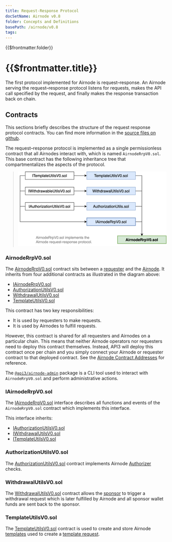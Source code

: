 ```yaml
---
title: Request-Response Protocol
docSetName: Airnode v0.8
folder: Concepts and Definitions
basePath: /airnode/v0.8
tags:
---
```


<TitleSpan>{{$frontmatter.folder}}</TitleSpan>

# {{$frontmatter.title}}

<VersionWarning/>

<TocHeader />
<TOC class="table-of-contents" :include-level="[2,3]" />

The first protocol implemented for Airnode is request–response. An Airnode
serving the request–response protocol listens for requests, makes the API call
specified by the request, and finally makes the response transaction back on
chain.

## Contracts

This sections briefly describes the structure of the request response protocol
contracts. You can find more information in the
[source files on github](https://github.com/api3dao/airnode/tree/v0.8/packages/airnode-protocol/contracts/rrp).

The request–response protocol is implemented as a single permissionless contract
that all Airnodes interact with, which is named `AirnodeRrpV0.sol`. This base
contract has the following inheritance tree that compartmentalizes the aspects
of the protocol.

> <img src="../assets/images/RRP-protocol-contracts.png" width="650px"/>

### AirnodeRrpV0.sol

The
[AirnodeRrpV0.sol](https://github.com/api3dao/airnode/blob/v0.8/packages/airnode-protocol/contracts/rrp/AirnodeRrpV0.sol)
contract sits between a [requester](./requester.md) and the
[Airnode](./airnode.md). It inherits from four additional contracts as
illustrated in the diagram above:

- [IAirnodeRrpV0.sol](README.md#iairnoderrp-sol)
- [AuthorizationUtilsV0.sol](README.md#authorizationutils-sol)
- [WithdrawalUtilsV0.sol](README.md#withdrawalutils-sol)
- [TemplateUtilsV0.sol](README.md#templateutilsv0-sol)

This contract has two key responsibilities:

- It is used by requesters to make requests.
- It is used by Airnodes to fulfill requests.

However, this contract is shared for all requesters and Airnodes on a particular
chain. This means that neither Airnode operators nor requesters need to deploy
this contract themselves. Instead, API3 will deploy this contract once per chain
and you simply connect your Airnode or requester contract to that deployed
contract. See the
[Airnode Contract Addresses](../reference/airnode-addresses.md) for reference.

The [`@api3/airnode-admin`](../reference/packages/admin-cli.md) package is a CLI
tool used to interact with `AirnodeRrpV0.sol` and perform administrative
actions.

### IAirnodeRrpV0.sol

The
[IAirnodeRrpV0.sol](https://github.com/api3dao/airnode/blob/v0.8/packages/airnode-protocol/contracts/rrp/interfaces/IAirnodeRrpV0.sol)
interface describes all functions and events of the `AirnodeRrpV0.sol` contract
which implements this interface.

This interface inherits:

- [IAuthorizationUtilsV0.sol](https://github.com/api3dao/airnode/blob/v0.8/packages/airnode-protocol/contracts/rrp/interfaces/IAuthorizationUtilsV0.sol)
- [IWithdrawalUtilsV0.sol](https://github.com/api3dao/airnode/blob/v0.8/packages/airnode-protocol/contracts/rrp/interfaces/IWithdrawalUtilsV0.sol)
- [ITemplateUtilsV0.sol](https://github.com/api3dao/airnode/blob/v0.8/packages/airnode-protocol/contracts/rrp/interfaces/ITemplateUtilsV0.sol)

### AuthorizationUtilsV0.sol

The
[AuthorizationUtilsV0.sol](https://github.com/api3dao/airnode/blob/v0.8/packages/airnode-protocol/contracts/rrp/AuthorizationUtilsV0.sol)
contract implements Airnode [Authorizer](./authorization.md) checks.

### WithdrawalUtilsV0.sol

The
[WithdrawalUtilsV0.sol](https://github.com/api3dao/airnode/blob/v0.8/packages/airnode-protocol/contracts/rrp/WithdrawalUtilsV0.sol)
contract allows the [sponsor](./sponsor.md) to trigger a withdrawal request
which is later fulfilled by Airnode and all sponsor wallet funds are sent back
to the sponsor.

### TemplateUtilsV0.sol

The
[TemplateUtilsV0.sol](https://github.com/api3dao/airnode/blob/v0.8/packages/airnode-protocol/contracts/rrp/TemplateUtilsV0.sol)
contract is used to create and store Airnode [templates](./template.md) used to
create a [template request](./request.md#template-request).
